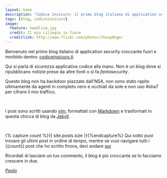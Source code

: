 ```yaml
---
layout: home
description: "Codice Insicuro: il primo blog italiano di application security croccante fuori, morbido dentro"
tags: [blog, codiceinsicuro]
image:
  feature: headline.jpg
  credit: Il mio ciliegio in fiore
  creditlink: http://www.flickr.com/photos/thesp0nge/
---
```


Benvenuto nel primo blog italiano di application security croccante fuori e
morbido dentro: [codiceinsicuro.it]({{site.url}}).

Qui si parla di sicurezza applicativa codice alla mano. Non è un blog dove si
ripubblicano notizie prese da altre fonti o si fa _fantasecurity_.

Questo blog non ha backdoor piazzate dall'NSA, non sono stato rapito
ultimamente da agenti in completo nero e occhiali da sole e non uso #sha7 per
cifrare il mio traffico.

&nbsp;

I post sono scritti usando [vim](http://www.vim.org), formattati con
[Markdown](http://daringfireball.net/projects/markdown) e trasformati in questa
chicca di blog da [Jekyll](http://jekyllrb.com).

&nbsp;

{% capture count %}{{ site.posts.size }}{%endcapture%}
Qui sotto puoi trovare gli ultimi post in ordine di tempo, mentre se vuoi
navigare tutti i {{count}} post che ho scritto finora, devi andare
[qui]({{site.url}}/posts)

Ricordati di lasciare un tuo commento, il blog è più croccante se lo facciamo
crescere in due.

_[Paolo](mailto:paolo@armoredcode.com)_
